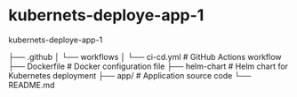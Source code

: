 # kubernets-deploye-app-1
kubernets-deploye-app-1


├── .github
│   └── workflows
│       └── ci-cd.yml   # GitHub Actions workflow
├── Dockerfile           # Docker configuration file
├── helm-chart           # Helm chart for Kubernetes deployment
├── app/                 # Application source code
└── README.md

